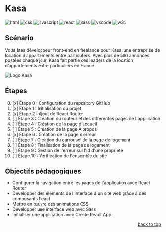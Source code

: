 <a name="readme-top"></a>

# Kasa

![html][html5-badge]
![css][css3-badge]
![javascript][javascript-badge]
![react][react-badge]
![sass][sass-badge]
![vscode][vscode-badge]
![w3c][w3c-badge]

## Scénario

Vous êtes développeur front-end en freelance pour Kasa, une entreprise de location d’appartements entre particuliers.
Avec plus de 500 annonces postées chaque jour, Kasa fait partie des leaders de la location d’appartements entre particuliers en France.

![Logo Kasa](https://user.oc-static.com/upload/2022/06/24/16560899769906_FR_811_P8_Banner-Kasa%20%281%29.png)

## Étapes

0. [x] Étape 0 : Configuration du repository GitHub
1. [x] Étape 1 : Initialisation du projet
2. [x] Étape 2 : Ajout de React Router
3. [ ] Étape 3 : Création du routeur et des différentes pages de l'application
4. [ ] Étape 4 : Création de la page d'accueil
5. [ ] Étape 5 : Création de la page À propos
6. [x] Étape 6 : Création de la page d'erreur
7. [ ] Étape 7 : Création du carrousel de la page de logement
8. [ ] Étape 8 : Finalisation de la page de logement
9. [ ] Étape 9 : Gestion de l'erreur sur l'id d'une propriété
10. [ ] Étape 10 : Vérification de l'ensemble du site

## Objectifs pédagogiques

- Configurer la navigation entre les pages de l'application avec React Router
- Développer des éléments de l'interface d'un site web grâce à des composants React
- Mettre en œuvre des animations CSS
- Développer une interface web avec Sass
- Initialiser une application avec Create React App

<p align="right"><a href="#readme-top">back to top</a></p>

<!-- BADGE LINKS -->

[html5-badge]: https://img.shields.io/badge/HTML5-E34F26?style=for-the-badge&logo=html5&logoColor=white
[css3-badge]: https://img.shields.io/badge/CSS3-1572B6?style=for-the-badge&logo=css3&logoColor=white
[sass-badge]: https://img.shields.io/badge/Sass-CC6699?style=for-the-badge&logo=sass&logoColor=white
[javascript-badge]: https://img.shields.io/badge/JavaScript-F7DF1E?style=for-the-badge&logo=javascript&logoColor=black
[react-badge]: https://img.shields.io/badge/React-20232A?style=for-the-badge&logo=react&logoColor=61DAFB
[vscode-badge]: https://img.shields.io/badge/Made%20with-VSCode-1f425f.svg?style=for-the-badge&logoColor=white
[w3c-badge]: https://img.shields.io/w3c-validation/default?style=for-the-badge&logoColor=white&targetUrl=https%3A%2F%2Fkasa-vza.netlify.app
[linkedin-badge]: https://img.shields.io/badge/LinkedIn-0077B5?style=for-the-badge&logo=linkedin&logoColor=white
[linkedin-url]: https://www.linkedin.com/in/vzamboulingame
[github-badge]: https://img.shields.io/badge/GitHub-0a0a0a?style=for-the-badge&logo=github&logoColor=white
[github-url]: https://github.com/vzamboulingame
